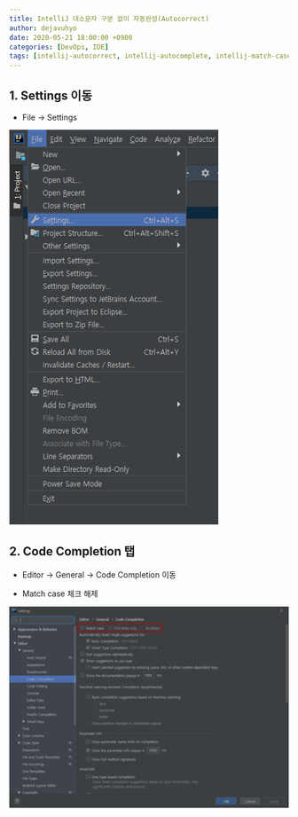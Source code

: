 ```yaml
---
title: IntelliJ 대소문자 구분 없이 자동완성(Autocorrect)
author: dejavuhyo
date: 2020-05-21 18:00:00 +0900
categories: [DevOps, IDE]
tags: [intellij-autocorrect, intellij-autocomplete, intellij-match-case, 인텔리제이-자동완성-대소문자-구분-해제]
---
```


## 1. Settings 이동

* File → Settings

![img001](/assets/img/2020-05-21-intellij-autocorrect/img001.png)

## 2. Code Completion 탭

* Editor → General → Code Completion 이동

* Match case 체크 해제

![img002](/assets/img/2020-05-21-intellij-autocorrect/img002.png)
